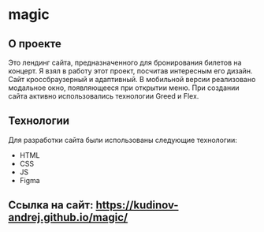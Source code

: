 # magic

## О проекте

Это лендинг сайта, предназначенного для бронирования билетов на концерт. Я взял в работу этот проект, посчитав интересным его дизайн. Сайт кроссбраузерный и адаптивный. В мобильной версии реализовано модальное окно, появляющееся при открытии меню. При создании сайта активно использовались технологии Greed и Flex.

## Технологии

Для разработки сайта были использованы следующие технологии:

- HTML
- CSS
- JS
- Figma

## Ссылка на сайт: https://kudinov-andrej.github.io/magic/
